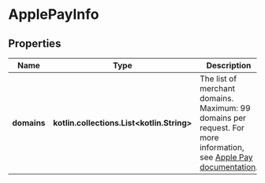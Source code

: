 
# ApplePayInfo

## Properties
Name | Type | Description | Notes
------------ | ------------- | ------------- | -------------
**domains** | **kotlin.collections.List&lt;kotlin.String&gt;** | The list of merchant domains. Maximum: 99 domains per request.  For more information, see [Apple Pay documentation](https://docs.adyen.com/payment-methods/apple-pay/web-drop-in?tab&#x3D;adyen-certificate-live_1#going-live). | 



